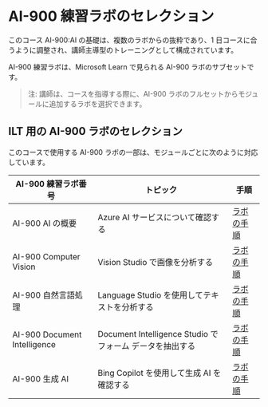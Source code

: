 # AI-900 練習ラボのセレクション

このコース AI-900:AI の基礎は、複数のラボからの抜粋であり、1 日コースに合うように調整され、講師主導型のトレーニングとして構成されています。

AI-900 練習ラボは、Microsoft Learn で見られる AI-900 ラボのサブセットです。

> 注: 講師は、コースを指導する際に、AI-900 ラボのフルセットからモジュールに追加するラボを選択できます。

## ILT 用の AI-900 ラボのセレクション

このコースで使用する AI-900 ラボの一部は、モジュールごとに次のように対応しています。 

| AI-900 練習ラボ番号 | トピック | 手順 |
| --- | --- | --- |
| AI-900 AI の概要 | Azure AI サービスについて確認する | [ラボの手順](https://go.microsoft.com/fwlink/?linkid=2250253) |
| AI-900 Computer Vision | Vision Studio で画像を分析する | [ラボの手順](https://go.microsoft.com/fwlink/?linkid=2250145) |
| AI-900 自然言語処理 | Language Studio を使用してテキストを分析する | [ラボの手順](https://go.microsoft.com/fwlink/?linkid=2250314) |
| AI-900 Document Intelligence | Document Intelligence Studio でフォーム データを抽出する | [ラボの手順](https://go.microsoft.com/fwlink/?linkid=2250315) |
| AI-900 生成 AI | Bing Copilot を使用して生成 AI を確認する | [ラボの手順](https://go.microsoft.com/fwlink/?linkid=2249955) |


